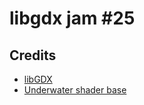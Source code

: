 # libgdx jam #25


## Credits

- [libGDX](https://libgdx.com/)
- [Underwater shader base](https://www.shadertoy.com/view/Xt23WR)
